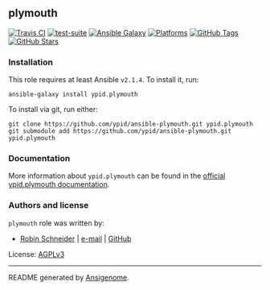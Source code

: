 ## plymouth

<!-- This file was generated by Ansigenome. Do not edit this file directly but
     instead have a look at the files in the ./meta/ directory. -->

[![Travis CI](https://img.shields.io/travis/ypid/ansible-plymouth.svg?style=flat)](https://travis-ci.org/ypid/ansible-plymouth)
[![test-suite](https://img.shields.io/badge/test--suite-ansible--plymouth-blue.svg?style=flat)](https://github.com/ypid/test-suite-ypid/tree/master/ansible-plymouth/)
[![Ansible Galaxy](https://img.shields.io/badge/galaxy-ypid.plymouth-660198.svg?style=flat)](https://galaxy.ansible.com/ypid/plymouth)
[![Platforms](https://img.shields.io/badge/platforms-debian%20/%20ubuntu-lightgrey.svg?style=flat)](#)
[![GitHub Tags](https://img.shields.io/github/tag/ypid/ansible-plymouth.svg)](https://github.com/ypid/ansible-plymouth)
[![GitHub Stars](https://img.shields.io/github/stars/ypid/ansible-plymouth.svg)](https://github.com/ypid/ansible-plymouth)


### Installation

This role requires at least Ansible `v2.1.4`. To install it, run:

```Shell
ansible-galaxy install ypid.plymouth
```

To install via git, run either:

```Shell
git clone https://github.com/ypid/ansible-plymouth.git ypid.plymouth
git submodule add https://github.com/ypid/ansible-plymouth.git ypid.plymouth
```

### Documentation

More information about `ypid.plymouth` can be found in the
[official ypid.plymouth documentation](https://ypid-ansible-roles.readthedocs.io/en/latest/ansible/roles/ansible-plymouth/docs/).






### Authors and license

`plymouth` role was written by:

- [Robin Schneider](https://docs.debops.org/en/latest/debops-keyring/docs/entities.html#debops-keyring-entity-ypid) | [e-mail](mailto:ypid@riseup.net) | [GitHub](https://github.com/ypid)

License: [AGPLv3](https://tldrlegal.com/license/gnu-affero-general-public-license-v3-%28agpl-3.0%29)

***

README generated by [Ansigenome](https://github.com/nickjj/ansigenome/).
